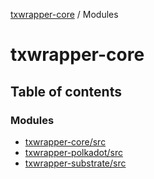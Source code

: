 [txwrapper-core](README.md) / Modules

# txwrapper-core

## Table of contents

### Modules

- [txwrapper-core/src](modules/txwrapper_core_src.md)
- [txwrapper-polkadot/src](modules/txwrapper_polkadot_src.md)
- [txwrapper-substrate/src](modules/txwrapper_substrate_src.md)
